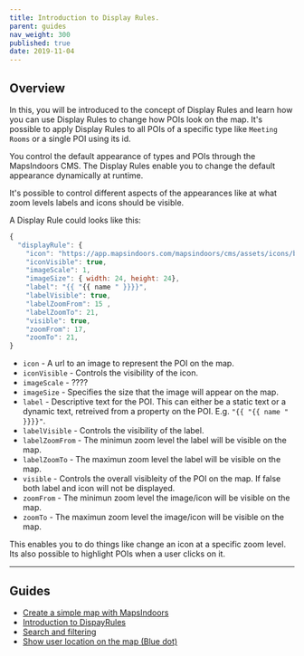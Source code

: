 ```yaml
---
title: Introduction to Display Rules.
parent: guides
nav_weight: 300
published: true
date: 2019-11-04
---
```


## Overview
In this, you will be introduced to the concept of Display Rules and learn how you can use Display Rules to change how POIs look on the map.
It's possible to apply Display Rules to all POIs of a specific type like `Meeting Rooms` or a single POI using its id.

You control the default appearance of types and POIs through the MapsIndoors CMS. The Display Rules enable you to change the default appearance dynamically at runtime. 

It's possible to control different aspects of the appearances like at what zoom levels labels and icons should be visible.

A Display Rule could looks like this:

```javascript
{
  "displayRule": {
    "icon": "https://app.mapsindoors.com/mapsindoors/cms/assets/icons/building-icons/cafe.png",
    "iconVisible": true,
    "imageScale": 1,
    "imageSize": { width: 24, height: 24},
    "label": "{{ "{{ name " }}}}",
    "labelVisible": true,
    "labelZoomFrom": 15 ,
    "labelZoomTo": 21,
    "visible": true,
    "zoomFrom": 17,
    "zoomTo": 21,
}
```

-   `icon` - A url to an image to represent the POI on the map.
-   `iconVisible` - Controls the visibility of the icon.
-   `imageScale` - ????
-   `imageSize` - Specifies the size that the image will appear on the map.
-   `label` - Descriptive text for the POI. This can either be a static text or a dynamic text, retreived from a property on the POI. E.g. `"{{ "{{ name " }}}}"`.
-   `labelVisible` - Controls the visibility of the label.
-   `labelZoomFrom` - The minimun zoom level the label will be visible on the map.
-   `labelZoomTo` - The maximun zoom level the label will be visible on the map.
-   `visible` - Controls the overall visibleity of the POI on the map. If false both label and icon will not be displayed.
-   `zoomFrom` - The minimun zoom level the image/icon will be visible on the map.
-   `zoomTo` - The maximun zoom level the image/icon will be visible on the map.


This enables you to do things like change an icon at a specific zoom level.
Its also possible to highlight POIs when a user clicks on it.

<script async src="//jsfiddle.net/mapspeople/m62t9zyc/embed/html,result/"></script>

---

## Guides

* [Create a simple map with MapsIndoors](/guides/simple_map/)
* [Introduction to DispayRules](guides/display_rules_intro/)
* [Search and filtering](/guides/search_and_filtering/)
* [Show user location on the map (Blue dot)](/guides/show_users_position/)
